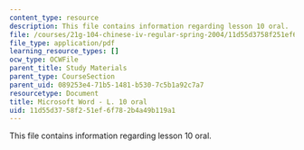 ```yaml
---
content_type: resource
description: This file contains information regarding lesson 10 oral.
file: /courses/21g-104-chinese-iv-regular-spring-2004/11d55d3758f251ef6f782b4a49b119a1_MIT21G_104S04_Oral_10.pdf
file_type: application/pdf
learning_resource_types: []
ocw_type: OCWFile
parent_title: Study Materials
parent_type: CourseSection
parent_uid: 089253e4-71b5-1481-b530-7c5b1a92c7a7
resourcetype: Document
title: Microsoft Word - L. 10 oral
uid: 11d55d37-58f2-51ef-6f78-2b4a49b119a1
---
```

This file contains information regarding lesson 10 oral.

